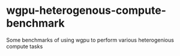 # wgpu-heterogenous-compute-benchmark
Some benchmarks of using wgpu to perform various heterogenious compute tasks
